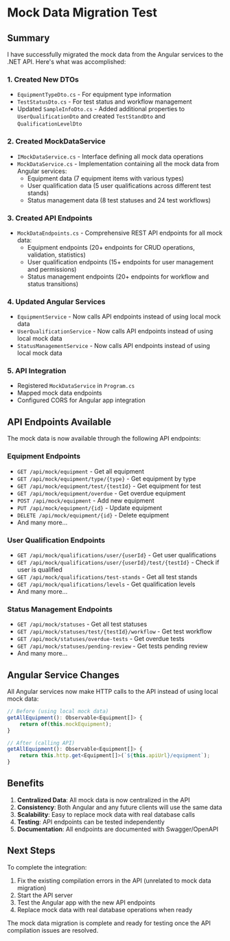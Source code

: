 # Mock Data Migration Test

## Summary

I have successfully migrated the mock data from the Angular services to the .NET API. Here's what was accomplished:

### 1. Created New DTOs
- `EquipmentTypeDto.cs` - For equipment type information
- `TestStatusDto.cs` - For test status and workflow management
- Updated `SampleInfoDto.cs` - Added additional properties to `UserQualificationDto` and created `TestStandDto` and `QualificationLevelDto`

### 2. Created MockDataService
- `IMockDataService.cs` - Interface defining all mock data operations
- `MockDataService.cs` - Implementation containing all the mock data from Angular services:
  - Equipment data (7 equipment items with various types)
  - User qualification data (5 user qualifications across different test stands)
  - Status management data (8 test statuses and 24 test workflows)

### 3. Created API Endpoints
- `MockDataEndpoints.cs` - Comprehensive REST API endpoints for all mock data:
  - Equipment endpoints (20+ endpoints for CRUD operations, validation, statistics)
  - User qualification endpoints (15+ endpoints for user management and permissions)
  - Status management endpoints (20+ endpoints for workflow and status transitions)

### 4. Updated Angular Services
- `EquipmentService` - Now calls API endpoints instead of using local mock data
- `UserQualificationService` - Now calls API endpoints instead of using local mock data  
- `StatusManagementService` - Now calls API endpoints instead of using local mock data

### 5. API Integration
- Registered `MockDataService` in `Program.cs`
- Mapped mock data endpoints
- Configured CORS for Angular app integration

## API Endpoints Available

The mock data is now available through the following API endpoints:

### Equipment Endpoints
- `GET /api/mock/equipment` - Get all equipment
- `GET /api/mock/equipment/type/{type}` - Get equipment by type
- `GET /api/mock/equipment/test/{testId}` - Get equipment for test
- `GET /api/mock/equipment/overdue` - Get overdue equipment
- `POST /api/mock/equipment` - Add new equipment
- `PUT /api/mock/equipment/{id}` - Update equipment
- `DELETE /api/mock/equipment/{id}` - Delete equipment
- And many more...

### User Qualification Endpoints
- `GET /api/mock/qualifications/user/{userId}` - Get user qualifications
- `GET /api/mock/qualifications/user/{userId}/test/{testId}` - Check if user is qualified
- `GET /api/mock/qualifications/test-stands` - Get all test stands
- `GET /api/mock/qualifications/levels` - Get qualification levels
- And many more...

### Status Management Endpoints
- `GET /api/mock/statuses` - Get all test statuses
- `GET /api/mock/statuses/test/{testId}/workflow` - Get test workflow
- `GET /api/mock/statuses/overdue-tests` - Get overdue tests
- `GET /api/mock/statuses/pending-review` - Get tests pending review
- And many more...

## Angular Service Changes

All Angular services now make HTTP calls to the API instead of using local mock data:

```typescript
// Before (using local mock data)
getAllEquipment(): Observable<Equipment[]> {
    return of(this.mockEquipment);
}

// After (calling API)
getAllEquipment(): Observable<Equipment[]> {
    return this.http.get<Equipment[]>(`${this.apiUrl}/equipment`);
}
```

## Benefits

1. **Centralized Data**: All mock data is now centralized in the API
2. **Consistency**: Both Angular and any future clients will use the same data
3. **Scalability**: Easy to replace mock data with real database calls
4. **Testing**: API endpoints can be tested independently
5. **Documentation**: All endpoints are documented with Swagger/OpenAPI

## Next Steps

To complete the integration:

1. Fix the existing compilation errors in the API (unrelated to mock data migration)
2. Start the API server
3. Test the Angular app with the new API endpoints
4. Replace mock data with real database operations when ready

The mock data migration is complete and ready for testing once the API compilation issues are resolved.
